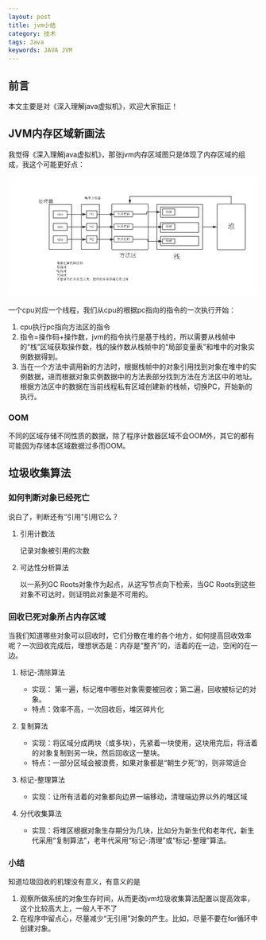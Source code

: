 ```yaml
---
layout: post
title: jvm小结
category: 技术
tags: Java
keywords: JAVA JVM
---
```


## 前言

本文主要是对《深入理解java虚拟机》，欢迎大家指正！

## JVM内存区域新画法 ##

我觉得《深入理解java虚拟机》，那张jvm内存区域图只是体现了内存区域的组成，我这个可能更好点：

![Alt text](/public/upload/java/jvm_memory.png)

一个cpu对应一个线程，我们从cpu的根据pc指向的指令的一次执行开始：

1. cpu执行pc指向方法区的指令
2. 指令=操作码+操作数，jvm的指令执行是基于栈的，所以需要从栈帧中的“栈”区域获取操作数，栈的操作数从栈帧中的“局部变量表”和堆中的对象实例数据得到。
3. 当在一个方法中调用新的方法时，根据栈帧中的对象引用找到对象在堆中的实例数据，进而根据对象实例数据中的方法表部分找到方法在方法区中的地址。根据方法区中的数据在当前线程私有区域创建新的栈帧，切换PC，开始新的执行。

### OOM

不同的区域存储不同性质的数据，除了程序计数器区域不会OOM外，其它的都有可能因为存储本区域数据过多而OOM。

## 垃圾收集算法

### 如何判断对象已经死亡

说白了，判断还有“引用”引用它么？

1. 引用计数法

    记录对象被引用的次数
  
2. 可达性分析算法

    以一系列GC Roots对象作为起点，从这写节点向下检索，当GC Roots到这些对象不可达时，则证明此对象是不可用的。

### 回收已死对象所占内存区域

当我们知道哪些对象可以回收时，它们分散在堆的各个地方，如何提高回收效率呢？一次回收完成后，理想状态是：内存是“整齐”的，活着的在一边，空闲的在一边。

1. 标记-清除算法

    - 实现： 第一遍，标记堆中哪些对象需要被回收；第二遍，回收被标记的对象。
    - 特点：效率不高，一次回收后，堆区碎片化

2. 复制算法

    - 实现：将区域分成两块（或多块），先紧着一块使用，这块用完后，将活着的对象复制到另一块，然后回收这一整块。
    - 特点：一部分区域会被浪费，如果对象都是“朝生夕死”的，则非常适合
3. 标记-整理算法

    - 实现：让所有活着的对象都向边界一端移动，清理端边界以外的堆区域
4. 分代收集算法

    - 实现：将堆区根据对象生存期分为几块，比如分为新生代和老年代，新生代采用“复制算法”，老年代采用“标记-清理”或“标记-整理”算法。

### 小结

知道垃圾回收的机理没有意义，有意义的是

1. 观察所做系统的对象生存时间，从而更改jvm垃圾收集算法配置以提高效率，这个比较高大上，一般人干不了
2. 在程序中留点心，尽量减少“无引用”对象的产生。比如，尽量不要在for循环中创建对象。